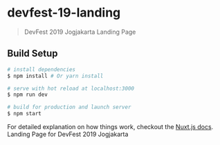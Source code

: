 # devfest-19-landing

> DevFest 2019 Jogjakarta Landing Page

## Build Setup

``` bash
# install dependencies
$ npm install # Or yarn install

# serve with hot reload at localhost:3000
$ npm run dev

# build for production and launch server
$ npm start
```

For detailed explanation on how things work, checkout the [Nuxt.js docs](https://github.com/nuxt/nuxt.js).
Landing Page for DevFest 2019 Jogjakarta
